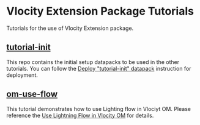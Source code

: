 # Vlocity Extension Package Tutorials
Tutorials for the use of Vlocity Extension package.

## [tutorial-init](tutorial-init)
This repo contains the initial setup datapacks to be used in the other tutorials. You can follow the [Deploy "tutorial-init" datapack](tutorial-init/Readme.md#deploy-tutorial-init-datapack) instruction for deployment.

## [om-use-flow](om-use-flow)
This tutorial demonstrates how to use Lighting flow in Vlociyt OM. Please reference the [Use Lightning Flow in Vlocity OM](om-use-flow#use-lightning-flow-in-vlocity-om) for details.
